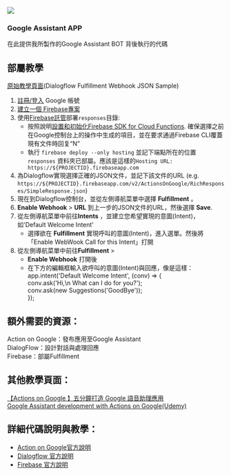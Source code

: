 [![](https://upload.wikimedia.org/wikipedia/commons/c/cb/Google_Assistant_logo.svg)](https://assistant.google.com/explore?hl=zh_tw)

### Google Assistant APP  

在此提供我所製作的Google Assistant BOT 背後執行的代碼  

部屬教學  
----  
 [原始教學頁面](https://github.com/dialogflow/fulfillment-webhook-json#setup-instructions)(Dialogflow Fulfillment Webhook JSON Sample)  
   
1. [註冊/登入](https://accounts.google.com/SignUp?hl=en) Google 帳號  
2. [建立一個 Firebase專案](https://console.firebase.google.com/)  
3. 使用[Firebase託管](https://firebase.google.com/docs/hosting/)部署`responses`目錄:  
   + 按照說明[設置和初始化Firebase SDK for Cloud Functions](https://firebase.google.com/docs/functions/get-started#set_up_and_initialize_functions_sdk).   確保選擇之前在Google控制台上的操作中生成的項目，並在要求通過Firebase CLI覆蓋現有文件時回复“N”
   + 執行 `firebase deploy --only hosting` 並記下端點所在的位置 `responses` 資料夾已部屬。應該是這樣的`Hosting URL: https://${PROJECTID}.firebaseapp.com`  
4. 為Dialogflow實現選擇正確的JSON文件，並記下該文件的URL (e.g. `https://${PROJECTID}.firebaseapp.com/v2/ActionsOnGoogle/RichResponses/SimpleResponse.json`)  
5. 現在到Dialogflow控制台，並從左側導航菜單中選擇 **Fulfillment** 。  
6. **Enable Webhook** > **URL** 到上一步的JSON文件的URL，然後選擇 **Save**.  
7. 從左側導航菜單中前往**Intents** ，並建立您希望實現的意圖(Intent)，如'Default Welcome Intent'  
    + 選擇欲在 **Fulfillment** 實現呼叫的意圖(Intent)，進入選單。然後將「Enable WebWook Call for this Intent」打開  
8. 從左側導航菜單中前往**Fulfillment** > 
    + **Enable Webhook** 打開後
    + 在下方的編輯框輸入欲呼叫的意圖(Intent)與回應，像是這樣：  
         app.intent('Default Welcome Intent', (conv) => {   
                     conv.ask('Hi,\n What can I do for you?');  
                     conv.ask(new Suggestions('GoodBye'));  
                });    
    
額外需要的資源：
-------
Action on Google：發布應用至Google Assistant  
DialogFlow：設計對話與處理回應  
Firebase：部屬Fulfillment  

其他教學頁面：
-------
 [【Actions on Google 】五分鐘打造 Google 語音助理應用](https://makerpro.cc/2019/01/a-quick-start-for-google-actions/)  
 [Google Assistant development with Actions on Google(Udemy)](https://www.udemy.com/actions-on-google-app-google-assistant/)  


詳細代碼說明與教學：  
-------
* [Action on Google官方說明](https://developers.google.com/actions/) 
* [Dialogflow 官方說明](https://dialogflow.com/docs/getting-started)
* [Firebase 官方說明](https://firebase.google.com/docs)



